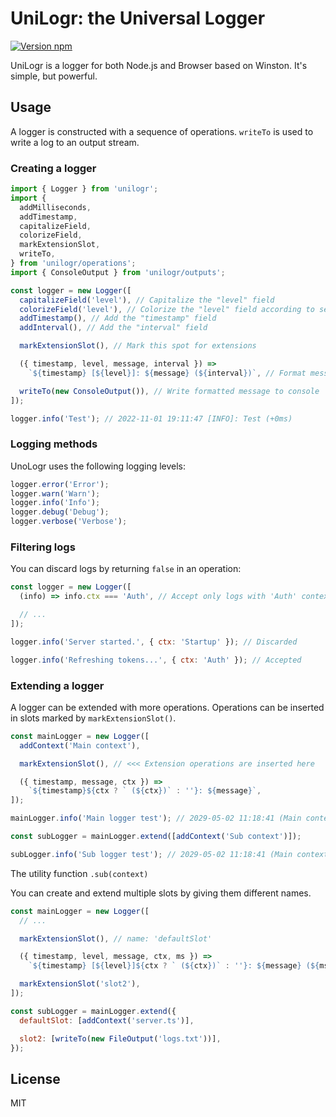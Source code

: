 # UniLogr: the Universal Logger

[![Version npm](https://img.shields.io/npm/v/unilogr.svg?logo=npm)](https://www.npmjs.com/package/unilogr)

UniLogr is a logger for both Node.js and Browser based on Winston.
It's simple, but powerful.

## Usage

A logger is constructed with a sequence of operations.
`writeTo` is used to write a log to an output stream.

### Creating a logger

```js
import { Logger } from 'unilogr';
import {
  addMilliseconds,
  addTimestamp,
  capitalizeField,
  colorizeField,
  markExtensionSlot,
  writeTo,
} from 'unilogr/operations';
import { ConsoleOutput } from 'unilogr/outputs';

const logger = new Logger([
  capitalizeField('level'), // Capitalize the "level" field
  colorizeField('level'), // Colorize the "level" field according to severity
  addTimestamp(), // Add the "timestamp" field
  addInterval(), // Add the "interval" field

  markExtensionSlot(), // Mark this spot for extensions

  ({ timestamp, level, message, interval }) =>
    `${timestamp} [${level}]: ${message} (${interval})`, // Format message

  writeTo(new ConsoleOutput()), // Write formatted message to console
]);

logger.info('Test'); // 2022-11-01 19:11:47 [INFO]: Test (+0ms)
```

### Logging methods

UnoLogr uses the following logging levels:

```js
logger.error('Error');
logger.warn('Warn');
logger.info('Info');
logger.debug('Debug');
logger.verbose('Verbose');
```

### Filtering logs

You can discard logs by returning `false` in an operation:

```js
const logger = new Logger([
  (info) => info.ctx === 'Auth', // Accept only logs with 'Auth' context

  // ...
]);

logger.info('Server started.', { ctx: 'Startup' }); // Discarded

logger.info('Refreshing tokens...', { ctx: 'Auth' }); // Accepted
```

### Extending a logger

A logger can be extended with more operations.
Operations can be inserted in slots marked by `markExtensionSlot()`.

```js
const mainLogger = new Logger([
  addContext('Main context'),

  markExtensionSlot(), // <<< Extension operations are inserted here

  ({ timestamp, message, ctx }) =>
    `${timestamp}${ctx ? ` (${ctx})` : ''}: ${message}`,
]);

mainLogger.info('Main logger test'); // 2029-05-02 11:18:41 (Main context): Main logger test

const subLogger = mainLogger.extend([addContext('Sub context')]);

subLogger.info('Sub logger test'); // 2029-05-02 11:18:41 (Main context > Sub context): Sub logger test
```

The utility function `.sub(context)`

You can create and extend multiple slots by giving them different names.

```js
const mainLogger = new Logger([
  // ...

  markExtensionSlot(), // name: 'defaultSlot'

  ({ timestamp, level, message, ctx, ms }) =>
    `${timestamp} [${level}]${ctx ? ` (${ctx})` : ''}: ${message} (${ms})`,

  markExtensionSlot('slot2'),
]);

const subLogger = mainLogger.extend({
  defaultSlot: [addContext('server.ts')],

  slot2: [writeTo(new FileOutput('logs.txt'))],
});
```

## License

MIT
